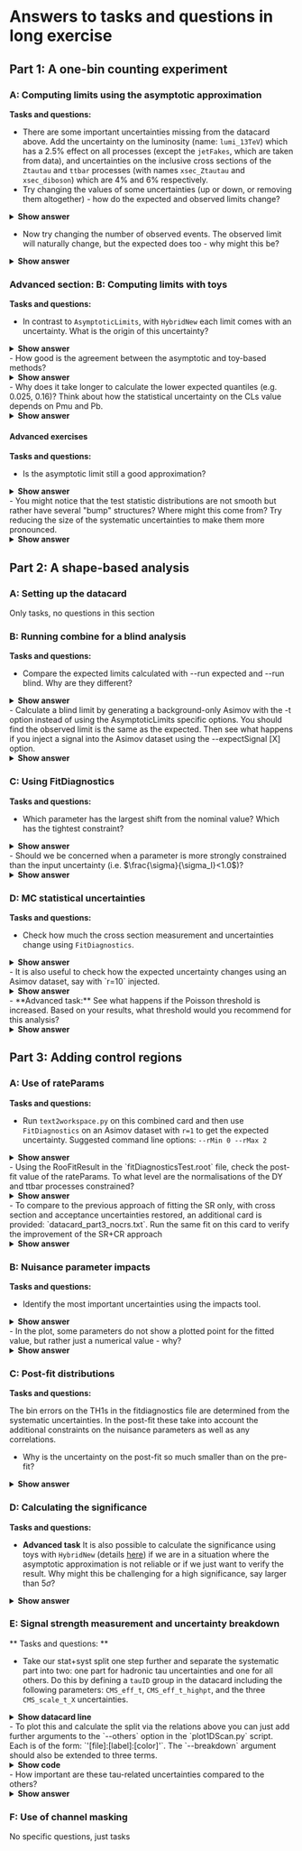 # Answers to tasks and questions in long exercise

## Part 1: A one-bin counting experiment

### A: Computing limits using the asymptotic approximation

**Tasks and questions:**

  -   There are some important uncertainties missing from the datacard above. Add the uncertainty on the luminosity (name: `lumi_13TeV`) which has a 2.5% effect on all processes (except the `jetFakes`, which are taken from data), and uncertainties on the inclusive cross sections of the `Ztautau` and `ttbar` processes (with names `xsec_Ztautau` and `xsec_diboson`) which are 4% and 6% respectively.
  -   Try changing the values of some uncertainties (up or down, or removing them altogether) - how do the expected and observed limits change?
<details>
<summary><b>Show answer</b></summary>

<b> Larger uncertainties make the limits worse (ie, higher values of the limit); smaller uncertainties improve the limit (lower values of the limit). </b>

</details>

  -   Now try changing the number of observed events. The observed limit will naturally change, but the expected does too - why might this be?
<details>
<summary><b>Show answer</b></summary>

<b> This is because the expected limit relies on a background-only Asimov dataset that is created <em> after </em> a background-only fit to the data. By changing the observed the pulls on the NPs in this fit also change, and therefore so does the expected sensitivity.</b>

</details>

### Advanced section: B: Computing limits with toys

**Tasks and questions:**

  - In contrast to `AsymptoticLimits`, with `HybridNew` each limit comes with an uncertainty. What is the origin of this uncertainty?
<details>
<summary><b>Show answer</b></summary>

<b> The uncertainty is caused by the limited number of toys: the values of Pmu and Pb come from counting the number of toys in the tails of the test statistic distributions. The number of toys used can be adjusted with the option <code> --toysH </code> </b>

</details>
  - How good is the agreement between the asymptotic and toy-based methods?
<details>
<summary><b>Show answer</b></summary>

<b> The agreement should be pretty good in this example, but will generally break down once we get to the level of 0-5 events. </b>

</details>
  - Why does it take longer to calculate the lower expected quantiles (e.g. 0.025, 0.16)? Think about how the statistical uncertainty on the CLs value depends on Pmu and Pb.
<details>
<summary><b>Show answer</b></summary>

<b> For this we need the definition of CLs = Pmu / (1-Pb). The 0.025 expected quantile is by definition where Pb = 0.025, so for a 95% CL limit we have CLs = 0.05, implying we are looking for the value of r where Pmu = 0.00125. With 1000 s+b toys we would then only expect `1000 * 0.00125 = 1.25` toys in the tail region we have to integrate over. Contrast this to the median limit where 25 toys would be in this region. This means we have to generate a much larger numbers of toys to get the same statistical power.</b>

</details>

#### Advanced exercises
**Tasks and questions:**

  - Is the asymptotic limit still a good approximation?
<details>
<summary><b>Show answer</b></summary>

  <b> A "good" approximation is not well defined, but the difference is clearly larger here. </b>

</details>
  - You might notice that the test statistic distributions are not smooth but rather have several "bump" structures? Where might this come from? Try reducing the size of the systematic uncertainties to make them more pronounced.
<details>
<summary><b>Show answer</b></summary>

<b> This bump structure comes from the discrete-ness of the Poisson sampling of the toy datasets. Systematic uncertainties then smear these bumps out, but without systematics we would see delta functions corresponding to the possible integer number of events that could be observed. Once we go to more typical multi-bin analyses with more events and systematic uncertainties these discrete-ness washes out very quickly. </b>

</details>


## Part 2: A shape-based analysis

### A: Setting up the datacard

Only tasks, no questions in this section

### B: Running combine for a blind analysis

**Tasks and questions:**

  - Compare the expected limits calculated with --run expected and --run blind. Why are they different?
<details>
<summary><b>Show answer</b></summary>

<b> When using --run blind combine will create a background-only Asimov dataset without performing a fit to data first. With --run expected, the observed limit isn't shown, but the background-only Asimov dataset used for the limit calculation is still created after a background-only fit to the data. </b>

</details>
  - Calculate a blind limit by generating a background-only Asimov with the -t option instead of using the AsymptoticLimits specific options. You should find the observed limit is the same as the expected. Then see what happens if you inject a signal into the Asimov dataset using the --expectSignal [X] option.
<details>
<summary><b>Show answer</b></summary>

<b> You should see that with a signal injected the observed limit is worse (has a higher value) than the expected limit: for the expected limit the b-only Asimov dataset is still used, but the observed limit is now calculated on the signal + background Asimov dataset, with a signal at the specified cross section [X]. </b>

</details>

### C: Using FitDiagnostics

**Tasks and questions:**

  - Which parameter has the largest shift from the nominal value? Which has the tightest constraint?
<details>
<summary><b>Show answer</b></summary>
  
<b>  <code> CMS_eff_t_highpt </code> should have the largest shift from the nominal value (around 0.47), <code> norm_jetFakes </code> has the tightest constraint (to 25% of the input uncertainty). </b>

</details>
  - Should we be concerned when a parameter is more strongly constrained than the input uncertainty (i.e. $\frac{\sigma}{\sigma_I}<1.0$)?
<details>
<summary><b>Show answer</b></summary>

<b> This is still a hot topic in CMS analyses today, and there isn't a right or wrong answer. Essentially we have to judge if our analysis should really be able to provide more information about this parameter than the external measurement that gave us the input uncertainty. So we would not expect to be able to constrain the luminosity uncertainty for example, but uncertainties specific to the analysis might legitimately be constrained. </b>

</details>


### D: MC statistical uncertainties
**Tasks and questions:**

  - Check how much the cross section measurement and uncertainties change using `FitDiagnostics`.
<details>
<summary><b>Show answer</b></summary>

  <b> Without autoMCStats we find: <code> Best fit r: -2.73273  -2.13428/+3.38185</code>, with autoMCStats: <code> Best fit r: -3.07825  -3.17742/+3.7087 </code> </b>

</details>
  - It is also useful to check how the expected uncertainty changes using an Asimov dataset, say with `r=10` injected.
<details>
<summary><b>Show answer</b></summary>

  <b> Without autoMCStats we find: <code> Best fit r: 9.99978  -4.85341/+6.56233 </code>, with autoMCStats: <code> Best fit r: 9.99985  -5.24634/+6.98266 </code> </b>

</details>
  - **Advanced task:** See what happens if the Poisson threshold is increased. Based on your results, what threshold would you recommend for this analysis?
<details>
<summary><b>Show answer</b></summary>

<b> At first the uncertainties increase, as the threshold increases, and at some point they stabilise. A Poisson threshold at 10 is probably reasonable for this analysis. </b>

</details>

## Part 3: Adding control regions

### A: Use of rateParams

**Tasks and questions:**

  - Run `text2workspace.py` on this combined card and then use `FitDiagnostics` on an Asimov dataset with `r=1` to get the expected uncertainty. Suggested command line options: `--rMin 0 --rMax 2`
<details>
<summary><b>Show answer</b></summary>

  <b> As expected uncertainty you should get <code> -0.417238/+0.450593 </code> </b>

</details>
  - Using the RooFitResult in the `fitDiagnosticsTest.root` file, check the post-fit value of the rateParams. To what level are the normalisations of the DY and ttbar processes constrained?
<details>
<summary><b>Show answer</b></summary>

  <b> They are constrained to around 1-2% </b>

</details>
  - To compare to the previous approach of fitting the SR only, with cross section and acceptance uncertainties restored, an additional card is provided: `datacard_part3_nocrs.txt`. Run the same fit on this card to verify the improvement of the SR+CR approach
<details>
<summary><b>Show answer</b></summary>

  <b> The expected uncertainty is larger with only the SR: <code> -0.465799/+0.502088 </code> compared with <code> -0.417238/+0.450593 </code> in the SR+CR approach. </b>

</details>


### B: Nuisance parameter impacts
**Tasks and questions:**

  - Identify the most important uncertainties using the impacts tool.
<details>
<summary><b>Show answer</b></summary>
  
 <b> The most important uncertainty is <code>norm_jetFakes</code>, followed by two MC statistical uncerainties (<code>prop_binsignal_region_bin8</code> and <code>prop_binsignal_region_bin9</code>).</b>

</details>
  - In the plot, some parameters do not show a plotted point for the fitted value, but rather just a numerical value - why?
<details>
<summary><b>Show answer</b></summary>

  <b> These are freely floating parameters (<code> rate_ttbar </code> and <code> rate_Zll </code>). They have no prior constraint (and so no shift from the nominal value relative to the input uncertainty) - we show the best-fit value + uncertainty directly. </b>

</details>


### C: Post-fit distributions
**Tasks and questions:**

 The bin errors on the TH1s in the fitdiagnostics file are determined from the systematic uncertainties. In the post-fit these take into account the additional constraints on the nuisance parameters as well as any correlations.

  - Why is the uncertainty on the post-fit so much smaller than on the pre-fit?
<details>
<summary><b>Show answer</b></summary>

<b> There are two effects at play here: the nuisance parameters get constrained, and there are anti-correlations between the parameters which also have the effect of reducing the total uncertainty. Note: the post-fit uncertainty could become larger when rateParams are present as they are not taken into account in the pre-fit uncertainty but do enter in the post-fit uncertainty. </b>

</details>


### D: Calculating the significance
**Tasks and questions:**

  - **Advanced task** It is also possible to calculate the significance using toys with `HybridNew` (details [here](http://cms-analysis.github.io/HiggsAnalysis-CombinedLimit/part3/commonstatsmethods/#computing-significances-with-toys)) if we are in a situation where the asymptotic approximation is not reliable or if we just want to verify the result. Why might this be challenging for a high significance, say larger than $5\sigma$?
<details>
<summary><b>Show answer</b></summary>

<b> A significance of $5\sigma$ corresponds to a p-value of around $3\cdot 10^{-7}$ - so we need to populate the very tail of the test statistic distribution and this requires generating a large number of toys. </b>

</details>


### E: Signal strength measurement and uncertainty breakdown

** Tasks and questions: **

  - Take our stat+syst split one step further and separate the systematic part into two: one part for hadronic tau uncertainties and one for all others. Do this by defining a `tauID` group in the datacard including the following parameters: `CMS_eff_t`, `CMS_eff_t_highpt`, and the three `CMS_scale_t_X` uncertainties.

<details>
<summary><b>Show datacard line</b></summary>

<b> You should add this line to the end of the datacard:
```shell
tauID group = CMS_eff_t CMS_eff_t_highpt CMS_scale_t_1prong0pi0_13TeV CMS_scale_t_1prong1pi0_13TeV CMS_scale_t_3prong0pi0_13TeV
```
  </b>
</details>
  - To plot this and calculate the split via the relations above you can just add further arguments to the `--others` option in the `plot1DScan.py` script. Each is of the form: `'[file]:[label]:[color]'`. The `--breakdown` argument should also be extended to three terms.

<details>
<summary><b>Show code</b></summary>

<b> This can be done as:
```shell
python plot1DScan.py higgsCombine.part3E.MultiDimFit.mH200.root --others 'higgsCombine.part3E.freezeTauID.MultiDimFit.mH200.root:FreezeTauID:4' 'higgsCombine.part3E.freezeAll.MultiDimFit.mH200.root:FreezeAll:2' -o freeze_third_attempt --breakdown TauID,OtherSyst,Stat

```
  </b>
</details>
  - How important are these tau-related uncertainties compared to the others?
<details>
<summary><b>Show answer</b></summary>

<b> They are smaller than both the statistical uncertainty and the remaining systematic uncertainties </b>

</details>


### F: Use of channel masking

No specific questions, just tasks
